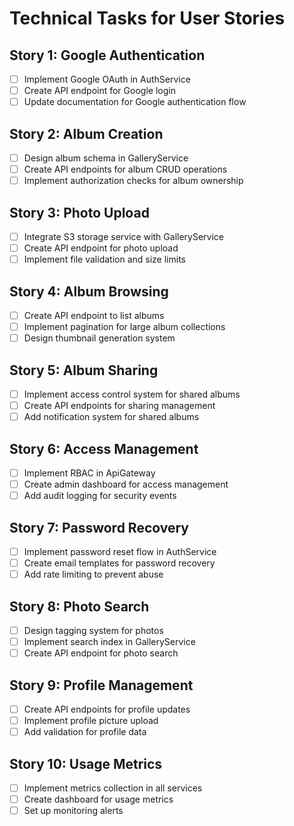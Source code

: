 # Technical Tasks for User Stories

## Story 1: Google Authentication
- [ ] Implement Google OAuth in AuthService
- [ ] Create API endpoint for Google login
- [ ] Update documentation for Google authentication flow

## Story 2: Album Creation
- [ ] Design album schema in GalleryService
- [ ] Create API endpoints for album CRUD operations
- [ ] Implement authorization checks for album ownership

## Story 3: Photo Upload
- [ ] Integrate S3 storage service with GalleryService
- [ ] Create API endpoint for photo upload
- [ ] Implement file validation and size limits

## Story 4: Album Browsing
- [ ] Create API endpoint to list albums
- [ ] Implement pagination for large album collections
- [ ] Design thumbnail generation system

## Story 5: Album Sharing
- [ ] Implement access control system for shared albums
- [ ] Create API endpoints for sharing management
- [ ] Add notification system for shared albums

## Story 6: Access Management
- [ ] Implement RBAC in ApiGateway
- [ ] Create admin dashboard for access management
- [ ] Add audit logging for security events

## Story 7: Password Recovery
- [ ] Implement password reset flow in AuthService
- [ ] Create email templates for password recovery
- [ ] Add rate limiting to prevent abuse

## Story 8: Photo Search
- [ ] Design tagging system for photos
- [ ] Implement search index in GalleryService
- [ ] Create API endpoint for photo search

## Story 9: Profile Management
- [ ] Create API endpoints for profile updates
- [ ] Implement profile picture upload
- [ ] Add validation for profile data

## Story 10: Usage Metrics
- [ ] Implement metrics collection in all services
- [ ] Create dashboard for usage metrics
- [ ] Set up monitoring alerts

